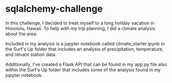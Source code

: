 # sqlalchemy-challenge

In this challenge, I decided to treat myself to a long holiday vacation in Honolulu, Hawaii. To help with my trip planning, I did a climate analysis about the area.

Included in my analysis is a jupyter notebook called climate_starter.ipynb in the Surf's Up folder that includes an analysis of precipitation, temperature, and relvant station data.

Additionally, I've created a Flask API that can be found in my app.py file also within the Surf's Up folder that includes some of the analysis found in my jupyter notebook.

